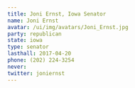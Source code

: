 ```yaml
---
title: Joni Ernst, Iowa Senator
name: Joni Ernst
avatar: /ui/img/avatars/Joni_Ernst.jpg
party: republican
state: iowa
type: senator
lasthall: 2017-04-20
phone: (202) 224-3254
never: 
twitter: joniernst
---
```

